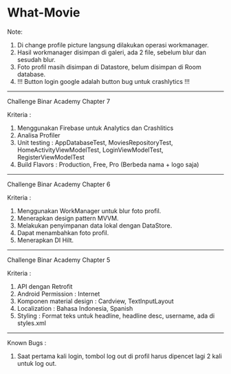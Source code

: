 # What-Movie

Note:
1. Di change profile picture langsung dilakukan operasi workmanager.
2. Hasil workmanager disimpan di galeri, ada 2 file, sebelum blur dan sesudah blur.
3. Foto profil masih disimpan di Datastore, belum disimpan di Room database.
4. !!! Button login google adalah button bug untuk crashlytics !!!

-------------------------------------------------------------------------------------

Challenge Binar Academy Chapter 7

Kriteria :
1. Menggunakan Firebase untuk Analytics dan Crashlitics
2. Analisa Profiler
3. Unit testing : AppDatabaseTest, MoviesRepositoryTest, HomeActivityViewModelTest, LoginViewModelTest, RegisterViewModelTest
4. Build Flavors : Production, Free, Pro (Berbeda nama + logo saja)

-------------------------------------------------------------------------------------

Challenge Binar Academy Chapter 6

Kriteria :
1. Menggunakan WorkManager untuk blur foto profil.
2. Menerapkan design pattern MVVM.
3. Melakukan penyimpanan data lokal dengan DataStore.
4. Dapat menambahkan foto profil.
5. Menerapkan DI Hilt.

-------------------------------------------------------------------------------------

Challenge Binar Academy Chapter 5

Kriteria :
1. API dengan Retrofit
2. Android Permission : Internet
3. Komponen material design : Cardview, TextInputLayout
4. Localization : Bahasa Indonesia, Spanish
5. Styling : Format teks untuk headline, headline desc, username, ada di styles.xml

-------------------------------------------------------------------------------------

Known Bugs :
1. Saat pertama kali login, tombol log out di profil harus dipencet lagi 2 kali untuk log out.
